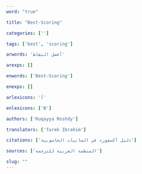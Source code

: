 ```yaml
---
word: "true"

title: "Best-Scoring"

categories: ['']

tags: ['best', 'scoring']

arwords: 'أفضل التقاط'

arexps: []

enwords: ['Best-Scoring']

enexps: []

arlexicons: 'أ'

enlexicons: ['B']

authors: ['Ruqayya Roshdy']

translators: ['Tarek Ibrahim']

citations: ['دليل أكسفورد في السانيات الحاسوبية']

sources: ['المنظمة العربية للترجمة']

slug: ""
---
```

